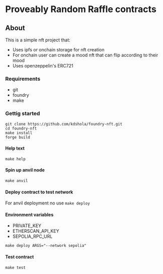 # Proveably Random Raffle contracts

## About
This is a simple nft project that:
- Uses ipfs or onchain storage for nft creation
- For onchain user can create a mood nft that can flip according to their mood
- Uses openzeppelin's ERC721

### Requirements
- git
- foundry
- make

### Gettig started

``` shell
git clone https://github.com/kdshola/foundry-nft.git
cd foundry-nft
make install
forge build
```

#### Help text

``` shell
make help
```
#### Spin up anvil node

``` shell
make anvil
```

#### Deploy contract to test network
For anvil deployment no use `make deploy`

#### Environment variables
- PRIVATE_KEY
- ETHERSCAN_API_KEY
- SEPOLIA_RPC_URL

``` shell
make deploy ARGS="--network sepolia"
```

#### Test contract

``` shell
make test